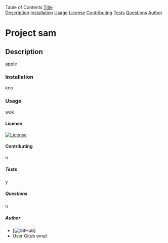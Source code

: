 

Table of Contents
[Title](#projects) <br>
[Description](#description)
[Installation](#installation)
[Usage](#usage)
[License](#license)
[Contributing](#contributing)
[Tests](#tests)
[Questions](#questions)
[Author](#author)

# Project sam

## Description 
apple

### Installation 
kno

### Usage
wok

#### License
[![License](https://img.shields.io/badge/License%20lal-1f425f.svg)](http://commonmark.org)

#### Contributing
n

##### Tests
y

##### Questions
n

##### Author
* [![GitHub](https://github.com/crackedsnowboard)] 
* User Gitub email

